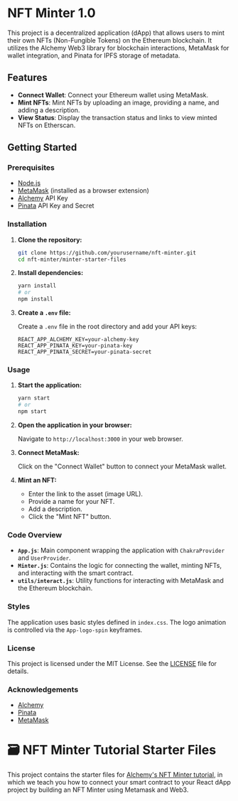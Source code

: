 # NFT Minter 1.0

This project is a decentralized application (dApp) that allows users to mint their own NFTs (Non-Fungible Tokens) on the Ethereum blockchain. It utilizes the Alchemy Web3 library for blockchain interactions, MetaMask for wallet integration, and Pinata for IPFS storage of metadata.

## Features

- **Connect Wallet**: Connect your Ethereum wallet using MetaMask.
- **Mint NFTs**: Mint NFTs by uploading an image, providing a name, and adding a description.
- **View Status**: Display the transaction status and links to view minted NFTs on Etherscan.

## Getting Started

### Prerequisites

- [Node.js](https://nodejs.org/)
- [MetaMask](https://metamask.io/) (installed as a browser extension)
- [Alchemy](https://www.alchemy.com/) API Key
- [Pinata](https://www.pinata.cloud/) API Key and Secret

### Installation

1. **Clone the repository:**

   ```bash
   git clone https://github.com/yourusername/nft-minter.git
   cd nft-minter/minter-starter-files
   ```

2. **Install dependencies:**

   ```bash
   yarn install
   # or
   npm install
   ```

3. **Create a `.env` file:**

   Create a `.env` file in the root directory and add your API keys:

   ```
   REACT_APP_ALCHEMY_KEY=your-alchemy-key
   REACT_APP_PINATA_KEY=your-pinata-key
   REACT_APP_PINATA_SECRET=your-pinata-secret
   ```

### Usage

1. **Start the application:**

   ```bash
   yarn start
   # or
   npm start
   ```

2. **Open the application in your browser:**

   Navigate to `http://localhost:3000` in your web browser.

3. **Connect MetaMask:**

   Click on the "Connect Wallet" button to connect your MetaMask wallet.

4. **Mint an NFT:**

   - Enter the link to the asset (image URL).
   - Provide a name for your NFT.
   - Add a description.
   - Click the "Mint NFT" button.

### Code Overview

- **`App.js`**: Main component wrapping the application with `ChakraProvider` and `UserProvider`.
- **`Minter.js`**: Contains the logic for connecting the wallet, minting NFTs, and interacting with the smart contract.
- **`utils/interact.js`**: Utility functions for interacting with MetaMask and the Ethereum blockchain.

### Styles

The application uses basic styles defined in `index.css`. The logo animation is controlled via the `App-logo-spin` keyframes.

### License

This project is licensed under the MIT License. See the [LICENSE](LICENSE) file for details.

### Acknowledgements

- [Alchemy](https://www.alchemy.com/)
- [Pinata](https://www.pinata.cloud/)
- [MetaMask](https://metamask.io/)


# 🗃 NFT Minter Tutorial Starter Files
This project contains the starter files for [Alchemy's NFT Minter tutorial](https://docs.alchemyapi.io/alchemy/tutorials/nft-minter), in which we teach you how to connect your smart contract to your React dApp project by building an NFT Minter using Metamask and Web3.
